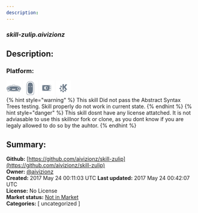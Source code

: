 ```yaml
---
description: 
---
```


### _skill-zulip.aivizionz_  
## Description:  
  
  
  
### Platform:  
 ![Mark I](../.gitbook/assets/mark-1-icon.png)  ![Mark II](../.gitbook/assets/mark-2-icon.png)  ![Picroft](../.gitbook/assets/picroft-icon.png)  ![plasmoid](../.gitbook/assets/kde.png)   
{% hint style="warning" %}
This skill Did not pass the Abstract Syntax Trees testing. Skill properly do not work in current state.
{% endhint %}
{% hint style="danger" %}
This skill dosnt have any license attatched. It is not adviasable to use this skillnor fork or clone, as you dont know if you are legaly allowed to do so by the auhtor.
{% endhint %}
  
## Summary:  
**Github:** [https://github.com/aivizionz/skill-zulip](https://github.com/aivizionz/skill-zulip)  
**Owner:** [@aivizionz](https://github.com/aivizionz)  
**Created:** 2017 May 24 00:11:03 UTC  **Last updated:** 2017 May 24 00:42:07 UTC  
**License:** No License  
**Market status:** [Not in Market](https://market.mycroft.ai/skill/)  
**Categories:** [ uncategorized ]   
